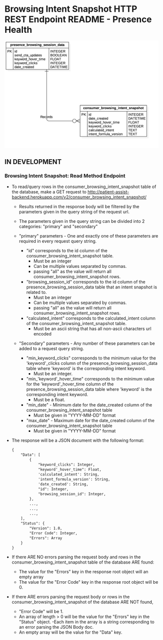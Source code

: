 # Browsing Intent Snapshot HTTP REST Endpoint README - Presence Health

![Browsing Intent Snapshot ERD - Presence Health](../../db_erds/presence_health/browsing_intent_snapshot_erd.jpg)

## IN DEVELOPMENT
### Browsing Intent Snapshot: Read Method Endpoint
- To read/query rows in the consumer_browsing_intent_snapshot table of the database, make a GET request to
http://patient-assist-backend.herokuapp.com/v2/consumer_browsing_intent_snapshot/
    - Results returned in the response body will be filtered by the parameters given in the query string of the request url.
    - The parameters given in the query string can be divided into 2 categories: "primary" and "secondary"
    
    - "primary" parameters - One and exactly one of these parameters are required in every request query string.
        - "id" corresponds to the id column of the consumer_browsing_intent_snapshot table.
            - Must be an integer
            - Can be multiple values separated by commas.
            - passing "all" as the value will return all consumer_browsing_intent_snapshot rows.
        - "browsing_session_id" corresponds to the id column of the presence_browsing_session_data table that an intent snapshot is related to.
            - Must be an integer
            - Can be multiple values separated by commas.
            - passing "all" as the value will return all consumer_browsing_intent_snapshot rows.
        - "calculated_intent" corresponds to the calculated_intent column of the consumer_browsing_intent_snapshot table.
            - Must be an ascii string that has all non-ascii characters url encoded
            
    - "Secondary" parameters - Any number of these parameters can be added to a request query string.
        - "min_keyword_clicks" corresponds to the minimum value for the 'keyword'_clicks column of the presence_browsing_session_data table where 'keyword' is the corresponding intent keyword.
            - Must be an integer.
        - "min_'keyword'_hover_time" corresponds to the minimum value for the 'keyword'_hover_time column of the presence_browsing_session_data table where 'keyword' is the corresponding intent keyword.
            - Must be a float.
        - "min_date" - Minimum date for the date_created column of the consumer_browsing_intent_snapshot table
            - Must be given in "YYYY-MM-DD" format
        - "max_date" - Maximum date for the date_created column of the consumer_browsing_intent_snapshot table
            - Must be given in "YYYY-MM-DD" format
    
- The response will be a JSON document with the following format:
    ```
    {
        "Data": [
            {
                "keyword_clicks": Integer,
                "keyword'_hover_time": Float,
                'calculated_intent': String,
                'intent_formula_version': String,
                'date_created': String,
                "id": Integer,
                "browsing_session_id": Integer,
            },
            ...,
            ...,
            ...,
        ],
        "Status": {
            "Version": 1.0,
            "Error Code": Integer,
            "Errors": Array
        }
    }
    ```
  
- If there ARE NO errors parsing the request body and rows in the consumer_browsing_intent_snapshot table of the database ARE found:
    - The value for the "Errors" key in the response root object will an empty array
    - The value for the "Error Code" key in the response root object will be 0. 
- If there ARE errors parsing the request body or rows in the consumer_browsing_intent_snapshot of the database ARE NOT found,
    - "Error Code" will be 1.
    - An array of length > 0 will be the value for the "Errors" key in the "Status" object.
        -Each item in the array is a string corresponding to an error parsing the JSON Body doc.
    - An empty array will be the value for the "Data" key.
